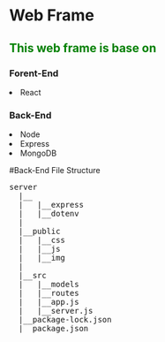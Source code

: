 # Web Frame
<h2 style='color:green'>This web frame is base on</h2>
<h3>Forent-End</h3>
<li>React</li>
</hr>
<h3>Back-End</h3>
<li>Node</li>
<li>Express</li>
<li>MongoDB</li>


#Back-End File Structure
<pre>
server
  |__<node_modules>
  |   |__express
  |   |__dotenv
  |
  |__public
  |   |__css
  |   |__js
  |   |__img
  |
  |__src
  |   |__models
  |   |__routes
  |   |__app.js
  |   |__server.js
  |__package-lock.json
  |__package.json
</pre>
